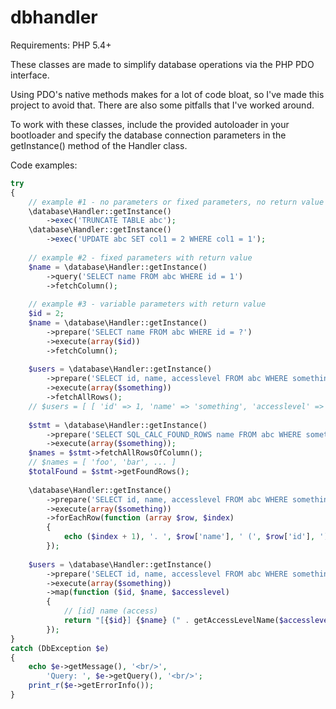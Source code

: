 # dbhandler

Requirements: PHP 5.4+

These classes are made to simplify database operations via the PHP PDO interface.

Using PDO's native methods makes for a lot of code bloat, so I've made this project
to avoid that. There are also some pitfalls that I've worked around.

To work with these classes, include the provided autoloader in your bootloader
and specify the database connection parameters in the getInstance() method
of the Handler class.

Code examples:

```php
try
{
	// example #1 - no parameters or fixed parameters, no return value
	\database\Handler::getInstance()
		->exec('TRUNCATE TABLE abc');
	\database\Handler::getInstance()
		->exec('UPDATE abc SET col1 = 2 WHERE col1 = 1');
	
	// example #2 - fixed parameters with return value
	$name = \database\Handler::getInstance()
		->query('SELECT name FROM abc WHERE id = 1')
		->fetchColumn();
	
	// example #3 - variable parameters with return value
	$id = 2;
	$name = \database\Handler::getInstance()
		->prepare('SELECT name FROM abc WHERE id = ?')
		->execute(array($id))
		->fetchColumn();
	
	$users = \database\Handler::getInstance()
		->prepare('SELECT id, name, accesslevel FROM abc WHERE something = ? LIMIT 10')
		->execute(array($something))
		->fetchAllRows();
	// $users = [ [ 'id' => 1, 'name' => 'something', 'accesslevel' => 1 ], ... ]
	
	$stmt = \database\Handler::getInstance()
		->prepare('SELECT SQL_CALC_FOUND_ROWS name FROM abc WHERE something = ? LIMIT 10')
		->execute(array($something));
	$names = $stmt->fetchAllRowsOfColumn();
	// $names = [ 'foo', 'bar', ... ]
	$totalFound = $stmt->getFoundRows();
	
	\database\Handler::getInstance()
		->prepare('SELECT id, name, accesslevel FROM abc WHERE something = ? LIMIT 10')
		->execute(array($something))
		->forEachRow(function (array $row, $index)
		{
			echo ($index + 1), '. ', $row['name'], ' (', $row['id'], ')<br/>';
		});
	
	$users = \database\Handler::getInstance()
		->prepare('SELECT id, name, accesslevel FROM abc WHERE something = ? LIMIT 10')
		->execute(array($something))
		->map(function ($id, $name, $accesslevel)
		{
			// [id] name (access)
			return "[{$id}] {$name} (" . getAccessLevelName($accesslevel) . ')';
		});
}
catch (DbException $e)
{
	echo $e->getMessage(), '<br/>',
		'Query: ', $e->getQuery(), '<br/>';
	print_r($e->getErrorInfo());
}
```
